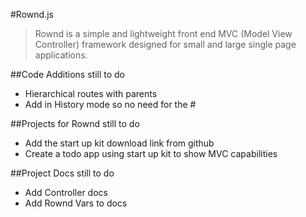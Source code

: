 #Rownd.js

> Rownd is a simple and lightweight front end MVC (Model View Controller) framework designed for small and large single page applications.

##Code Additions still to do
 - Hierarchical routes with parents
 - Add in History mode so no need for the #

##Projects for Rownd still to do
 - Add the start up kit download link from github
 - Create a todo app using start up kit to show MVC capabilities

##Project Docs still to do
 - Add Controller docs
 - Add Rownd Vars to docs